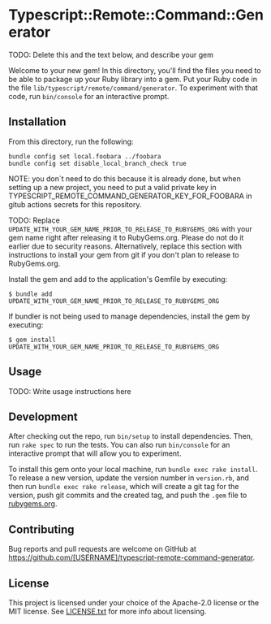 # Typescript::Remote::Command::Generator

TODO: Delete this and the text below, and describe your gem

Welcome to your new gem! In this directory, you'll find the files you need to be able to package up your Ruby library
into a gem. Put your Ruby code in the file `lib/typescript/remote/command/generator`. To experiment with that code,
run `bin/console` for an interactive prompt.

## Installation

From this directory, run the following:

```
bundle config set local.foobara ../foobara
bundle config set disable_local_branch_check true
```

NOTE: you don´t need to do this because it is already done, but when setting up a new project, you need to
put a valid private key in TYPESCRIPT_REMOTE_COMMAND_GENERATOR_KEY_FOR_FOOBARA in gitub actions secrets for this
repository.

TODO: Replace `UPDATE_WITH_YOUR_GEM_NAME_PRIOR_TO_RELEASE_TO_RUBYGEMS_ORG` with your gem name right after releasing it
to RubyGems.org. Please do not do it earlier due to security reasons. Alternatively, replace this section with
instructions to install your gem from git if you don't plan to release to RubyGems.org.

Install the gem and add to the application's Gemfile by executing:

    $ bundle add UPDATE_WITH_YOUR_GEM_NAME_PRIOR_TO_RELEASE_TO_RUBYGEMS_ORG

If bundler is not being used to manage dependencies, install the gem by executing:

    $ gem install UPDATE_WITH_YOUR_GEM_NAME_PRIOR_TO_RELEASE_TO_RUBYGEMS_ORG

## Usage

TODO: Write usage instructions here

## Development

After checking out the repo, run `bin/setup` to install dependencies. Then, run `rake spec` to run the tests. You can
also run `bin/console` for an interactive prompt that will allow you to experiment.

To install this gem onto your local machine, run `bundle exec rake install`. To release a new version, update the
version number in `version.rb`, and then run `bundle exec rake release`, which will create a git tag for the version,
push git commits and the created tag, and push the `.gem` file to [rubygems.org](https://rubygems.org).

## Contributing

Bug reports and pull requests are welcome on GitHub
at https://github.com/[USERNAME]/typescript-remote-command-generator.

## License

This project is licensed under your choice of the Apache-2.0 license or the MIT license.
See [LICENSE.txt](LICENSE.txt) for more info about licensing.
